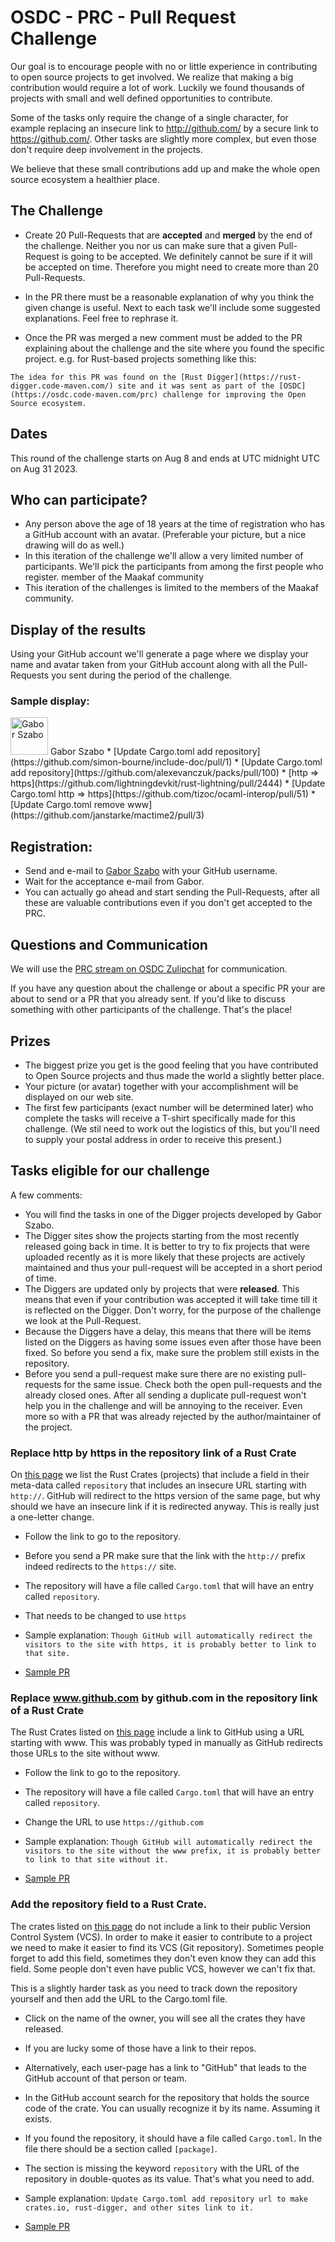 # OSDC - PRC - Pull Request Challenge

Our goal is to encourage people with no or little experience in contributing to open source projects to get involved. We realize that making a big contribution would require a lot of work. Luckily we found thousands of projects with small and well defined opportunities to contribute.

Some of the tasks only require the change of a single character, for example replacing an insecure link to http://github.com/ by a secure link to https://github.com/. Other tasks are slightly more complex, but even those don't require deep involvement in the projects.

We believe that these small contributions add up and make the whole open source ecosystem a healthier place.

## The Challenge

* Create 20 Pull-Requests that are **accepted** and **merged** by the end of the challenge.
Neither you nor us can make sure that a given Pull-Request is going to be accepted. We definitely cannot be sure if it will be accepted on time.
Therefore you might need to create more than 20 Pull-Requests.

* In the PR there must be a reasonable explanation of why you think the given change is useful. Next to each task we'll include some suggested explanations. Feel free to rephrase it.

* Once the PR was merged a new comment must be added to the PR explaining about the challenge and the site where you found the specific project.
e.g. for Rust-based projects something like this:

```
The idea for this PR was found on the [Rust Digger](https://rust-digger.code-maven.com/) site and it was sent as part of the [OSDC](https://osdc.code-maven.com/prc) challenge for improving the Open Source ecosystem.
```

## Dates

This round of the challenge starts on Aug 8 and ends at UTC midnight UTC on Aug 31 2023.

## Who can participate?

* Any person above the age of 18 years at the time of registration who has a GitHub account with an avatar. (Preferable your picture, but a nice drawing will do as well.)
* In this iteration of the challenge we'll allow a very limited number of participants. We'll pick the participants from among the first people who register.
member of the Maakaf community
* This iteration of the challenges is limited to the members of the Maakaf community.

## Display of the results

Using your GitHub account we'll generate a page where we display your name and avatar taken from your GitHub account along with all the Pull-Requests
you sent during the period of the challenge.

### Sample display:

<img src="https://avatars.githubusercontent.com/u/48833?v=4" width="60px" title="Gabor Szabo" alt="Gabor Szabo">
Gabor Szabo
* [Update Cargo.toml add repository](https://github.com/simon-bourne/include-doc/pull/1)
* [Update Cargo.toml add repository](https://github.com/alexevanczuk/packs/pull/100)
* [http => https](https://github.com/lightningdevkit/rust-lightning/pull/2444)
* [Update Cargo.toml http => https](https://github.com/tizoc/ocaml-interop/pull/51)
* [Update Cargo.toml remove www](https://github.com/janstarke/mactime2/pull/3)


## Registration:

* Send and e-mail to [Gabor Szabo](mailto:gabor@szabgab.com) with your GitHub username.
* Wait for the acceptance e-mail from Gabor.
* You can actually go ahead and start sending the Pull-Requests, after all these are valuable contributions even if you don't get accepted to the PRC.

## Questions and Communication

We will use the [PRC stream on OSDC Zulipchat](https://osdc.zulipchat.com/#narrow/stream/399632-prc) for communication.

If you have any question about the challenge or about a specific PR your are about to send or a PR that you already sent.
If you'd like to discuss something with other participants of the challenge.
That's the place!

## Prizes

* The biggest prize you get is the good feeling that you have contributed to Open Source projects and thus made the world a slightly better place.
* Your picture (or avatar) together with your accomplishment will be displayed on our web site.
* The first few participants (exact number will be determined later) who complete the tasks will receive a T-shirt specifically made for this challenge. (We stil need to work out the logistics of this, but you'll need to supply your postal address in order to receive this present.)


## Tasks eligible for our challenge

A few comments:

* You will find the tasks in one of the Digger projects developed by Gabor Szabo.
* The Digger sites show the projects starting from the most recently released going back in time. It is better to try to fix projects that were uploaded recently as it is more likely that these projects are actively maintained and thus your pull-request will be accepted in a short period of time.
* The Diggers are updated only by projects that were **released**. This means that even if your contribution was accepted it will take time till it is reflected on the Digger. Don't worry, for the purpose of the challenge we look at the Pull-Request.
* Because the Diggers have a delay, this means that there will be items listed on the Diggers as having some issues even after those have been fixed. So before you send a fix, make sure the problem still exists in the repository.
* Before you send a pull-request make sure there are no existing pull-requests for the same issue. Check both the open pull-requests and the already closed ones. After all sending a duplicate pull-request won't help you in the challenge and will be annoying to the receiver. Even more so with a PR that was already rejected by the author/maintainer of the project.


### Replace http by https in the repository link of a Rust Crate

On [this page](https://rust-digger.code-maven.com/vcs/repo-with-http) we list the Rust Crates (projects) that include a field in their meta-data called `repository` that includes an insecure URL starting with `http://`. GitHub will redirect to the https version of the same page, but why should we have an insecure link if it is redirected anyway. This is really just a one-letter change.

* Follow the link to go to the repository.
* Before you send a PR make sure that the link with the `http://` prefix indeed redirects to the `https://` site.
* The repository will have a file called `Cargo.toml` that will have an entry called `repository`.
* That needs to be changed to use `https`

* Sample explanation: `Though GitHub will automatically redirect the visitors to the site with https, it is probably better to link to that site.`

* [Sample PR](https://github.com/Morganamilo/paru/pull/1018)

### Replace www.github.com by github.com in the repository link of a Rust Crate

The Rust Crates listed on [this page](https://rust-digger.code-maven.com/vcs/github-with-www) include a link to GitHub using a URL starting with www.
This was probably typed in manually as GitHub redirects those URLs to the site without www.

* Follow the link to go to the repository.
* The repository will have a file called `Cargo.toml` that will have an entry called `repository`.
* Change the URL to use `https://github.com`

* Sample explanation: `Though GitHub will automatically redirect the visitors to the site without the www prefix, it is probably better to link to that site without it.`

* [Sample PR](https://github.com/Iron-E/money/pull/1)

### Add the repository field to a Rust Crate.

The crates listed on [this page](https://rust-digger.code-maven.com/no-homepage-no-repo) do not include a link to their public Version Control System (VCS). In order to make it easier to contribute to a project we need to make it easier to find its VCS  (Git repository). Sometimes people forget to add this field, sometimes they don't even know they can add this field. Some people don't even have public VCS, however we can't fix that.

This is a slightly harder task as you need to track down the repository yourself and then add the URL to the Cargo.toml file.

* Click on the name of the owner, you will see all the crates they have released.
* If you are lucky some of those have a link to their repos.
* Alternatively, each user-page has a link to "GitHub" that leads to the GitHub account of that person or team.
* In the GitHub account search for the repository that holds the source code of the crate. You can usually recognize it by its name. Assuming it exists.
* If you found the repository, it should have a file called `Cargo.toml`. In the file there should be a section called `[package]`.
* The section is missing the keyword `repository` with the URL of the repository in double-quotes as its value. That's what you need to add.


* Sample explanation: `Update Cargo.toml add repository url to make crates.io, rust-digger, and other sites link to it.`

* [Sample PR](https://github.com/sebosp/nom-mpq/pull/2)


